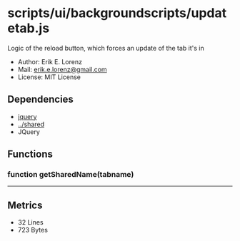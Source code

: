 # scripts/ui/backgroundscripts/updatetab.js


Logic of the reload button, which forces an update of the tab it's in

* Author: Erik E. Lorenz 
* Mail: <erik.e.lorenz@gmail.com>
* License: MIT License


## Dependencies

* <a href="jquery.html">jquery</a>
* <a href="../shared.html">../shared</a>
* JQuery


## Functions

###   function getSharedName(tabname)

---

## Metrics

* 32 Lines
* 723 Bytes


